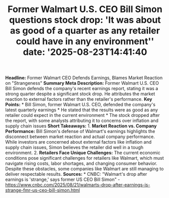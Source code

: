 ﻿---
title: "Former Walmart U.S. CEO Bill Simon questions stock drop: 'It was about as good of a quarter as any retailer could have in any environment''
date: '2025-08-23T14:41:40"
category: "Markets"
summary: ""
slug: "former walmart us ceo bill simon questions stock drop it was"
source_urls:
  - "https://www.cnbc.com/2025/08/21/walmarts-drop-after-earnings-is-strange-fmr-us-ceo-bill-simon.html"
seo:
  title: "Former Walmart U.S. CEO Bill Simon questions stock drop: 'It was about as good of a quarter as any retailer could have in any environment' | Hash n Hedge'
  description: '"
  keywords: ["news", "markets", "brief"]
---
**Headline:** Former Walmart CEO Defends Earnings, Blames Market Reaction on "Strangeness"  **Summary Meta Description:** Former Walmart U.S. CEO Bill Simon defends the company's recent earnings report, stating it was a strong quarter despite a significant stock drop. He attributes the market reaction to external factors rather than the retailer's performance.  **Key Points:**  * Bill Simon, former Walmart U.S. CEO, defended the company's latest quarterly earnings * He stated that the results were as good as any retailer could expect in the current environment * The stock dropped after the report, with some analysts attributing it to concerns over inflation and supply chain issues  **Short Takeaways:**  1. **Market Reaction vs. Company Performance:** Bill Simon's defense of Walmart's earnings highlights the disconnect between market reaction and actual company performance. While investors are concerned about external factors like inflation and supply chain issues, Simon believes the retailer did well in a tough environment. 2. **Retailers Face Unique Challenges:** The current economic conditions pose significant challenges for retailers like Walmart, which must navigate rising costs, labor shortages, and changing consumer behavior. Despite these obstacles, some companies like Walmart are still managing to deliver respectable results.  **Sources:**  * CNBC: "Walmart's drop after earnings is 'strange,' says former US CEO Bill Simon" - https://www.cnbc.com/2025/08/21/walmarts-drop-after-earnings-is-strange-fmr-us-ceo-bill-simon.html 
